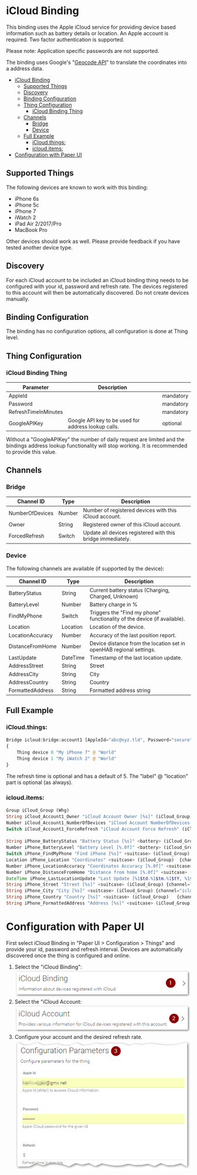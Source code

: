 # iCloud Binding

This binding uses the Apple iCloud service for providing device based information such as battery details or location.
An Apple account is required. Two factor authentication is supported.

Please note: Application specific passwords are not supported.

The binding uses Google's "[Geocode API](https://developers.google.com/maps/documentation/geocoding/)" to translate the coordinates into a address data.

<!-- TOC -->

- [iCloud Binding](#icloud-binding)
    - [Supported Things](#supported-things)
    - [Discovery](#discovery)
    - [Binding Configuration](#binding-configuration)
    - [Thing Configuration](#thing-configuration)
        - [iCloud Binding Thing](#icloud-binding-thing)
    - [Channels](#channels)
        - [Bridge](#bridge)
        - [Device](#device)
    - [Full Example](#full-example)
        - [iCloud.things:](#icloudthings)
        - [icloud.items:](#iclouditems)
- [Configuration with Paper UI](#configuration-with-paper-ui)

<!-- /TOC -->

## Supported Things

The following devices are known to work with this binding:

* iPhone 6s
* iPhone 5c
* iPhone 7
* iWatch 2
* iPad Air 2/2017/Pro
* MacBook Pro

Other devices should work as well. Please provide feedback if you have tested another device type. 

## Discovery

For each iCloud account to be included an iCloud binding thing needs to be configured with your id, password and refresh rate. The devices registered to this account will then be automatically discovered. Do not create devices manually.

## Binding Configuration

The binding has no configuration options, all configuration is done at Thing level.

## Thing Configuration

### iCloud Binding Thing

| Parameter            | Description                                         |           |
|----------------------|-----------------------------------------------------|-----------|
| AppleId              |                                                     | mandatory |
| Password             |                                                     | mandatory |
| RefreshTimeInMinutes |                                                     | mandatory |
| GoogleAPIKey         | Google API key to be used for address lookup calls. | optional  |

Without a "GoogleAPIKey" the number of daily request are limited and the bindings address lookup functionality will stop working. It is recommended to provide this value.

## Channels

### Bridge

| Channel ID       | Type     | Description                                                              |
|------------------|----------|--------------------------------------------------------------------------|
| NumberOfDevices  | Number   | Number of registered devices with this iCloud account.                   |
| Owner            | String   | Registered owner of this iCloud account.                                 |
| ForcedRefresh    | Switch   | Update all devices registered with this bridge immediately.              |

### Device

The following channels are available (if supported by the device):

| Channel ID       | Type     | Description                                                              |
|------------------|----------|--------------------------------------------------------------------------|
| BatteryStatus    | String   | Current battery status (Charging, Charged, Unknown)                      |
| BatteryLevel     | Number   | Battery charge in %                                                      |
| FindMyPhone      | Switch   | Triggers the "Find my phone" functionality of the device (if available). |
| Location         | Location | Location of the device.                                                  |
| LocationAccuracy | Number   | Accuracy of the last position report.                                    |
| DistanceFromHome | Number   | Device distance from the location set in openHAB regional settings.                                     |
| LastUpdate       | DateTime | Timestamp of the last location update.                                   |
| AddressStreet    | String   | Street                                                                   |
| AddressCity      | String   | City                                                                     |
| AddressCountry   | String   | Country                                                                  |
| FormattedAddress | String   | Formatted address string                                                 |

## Full Example

### iCloud.things:

```php
Bridge icloud:bridge:account1 [AppleId="abc@xyz.tld", Password="secure", RefreshTimeInMinutes=10]
{
    Thing device 0 "My iPhone 7" @ "World"
    Thing device 1 "My iWatch 2" @ "World"
}
```
The refresh time is optional and has a default of 5. The "label" @ "location" part is optional (as always).

### icloud.items:

```php
Group iCloud_Group (Whg)
String iCloud_Account1_Owner "iCloud Account Owner [%s]" (iCloud_Group) {channel="icloud:bridge:account1:Owner"}
Number iCloud_Account1_NumberOfDevices "iCloud Account NumberOfDevices [%d]" (iCloud_Group) {channel="icloud:bridge:account1:NumberOfDevices"}
Switch iCloud_Account1_ForceRefresh "iCloud Account Force Refresh" (iCloud_Group) {channel="icloud:bridge:account1:ForcedRefresh"}

String iPhone_BatteryStatus "Battery Status [%s]" <battery> (iCloud_Group)  {channel="icloud:device:account1:0:BatteryStatus"}
Number iPhone_BatteryLevel "Battery Level [%.0f]" <battery> (iCloud_Group) {channel="icloud:device:account1:0:BatteryLevel"}
Switch iPhone_FindMyPhone "Find iPhone [%s]" <suitcase> (iCloud_Group) {channel="icloud:device:account1:0:FindMyPhone"}
Location iPhone_Location "Coordinates" <suitcase> (iCloud_Group)  {channel="icloud:device:account1:0:Location"}
Number iPhone_LocationAccuracy "Coordinates Accuracy [%.0f]" <suitcase> (iCloud_Group){channel="icloud:device:account1:0:LocationAccuracy"}
Number iPhone_DistanceFromHome "Distance from home [%.0f]" <suitcase> (iCloud_Group){channel="icloud:device:account1:0:DistanceFromHome"}
DateTime iPhone_LastLocationUpdate "Last Update [%1$td.%1$tm.%1$tY, %1$tH:%1$tM]" <suitcase> (iCloud_Group) {channel="icloud:device:account1:0:LastUpdate"}
String iPhone_Street "Street [%s]" <suitcase> (iCloud_Group) {channel="icloud:device:account1:0:AddressStreet"}
String iPhone_City "City [%s]" <suitcase> (iCloud_Group) {channel="icloud:device:account1:0:AddressCity"}
String iPhone_Country "Country [%s]" <suitcase> (iCloud_Group)   {channel="icloud:device:account1:0:AddressCountry"}
String iPhone_FormattedAddress "Address [%s]" <suitcase> (iCloud_Group) {channel="icloud:device:account1:0:FormattedAddress"}
```

# Configuration with Paper UI 

First select iCloud Binding in "Paper UI > Configuration > Things" and provide your id, password and refresh interval. Devices are automatically discovered once the thing is configured and online.

1.  Select the "iCloud Binding": ![Select binding](./doc/Config_1.png "Step 1")
2.  Select the "iCloud Account: ![Select bridge](./doc/Config_2.png "Step 2") 
3.  Configure your account and the desired refresh rate. ![Configure](./doc/Config_3.png "Step 3") 
